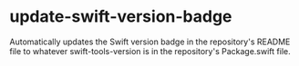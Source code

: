 # update-swift-version-badge

Automatically updates the Swift version badge in the repository's README file to whatever swift-tools-version is in the repository's Package.swift file.
